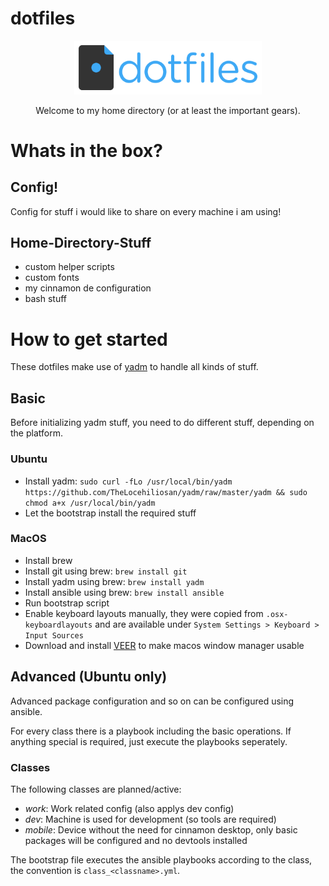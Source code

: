 dotfiles
===

<p align="center">
	<img width="300" src=".github/logo.png">
</p>

<p align="center">
	Welcome to my home directory (or at least the important gears).
</p>

# Whats in the box?

## Config!
Config for stuff i would like to share on every machine i am using!

## Home-Directory-Stuff
- custom helper scripts
- custom fonts
- my cinnamon de configuration
- bash stuff

# How to get started
These dotfiles make use of [yadm](https://yadm.io/) to handle all kinds
of stuff.

## Basic
Before initializing yadm stuff, you need to do different stuff,
depending on the platform.

### Ubuntu
- Install yadm: ``sudo curl -fLo /usr/local/bin/yadm https://github.com/TheLocehiliosan/yadm/raw/master/yadm && sudo chmod a+x /usr/local/bin/yadm``
- Let the bootstrap install the required stuff

### MacOS
- Install brew
- Install git using brew: `brew install git`
- Install yadm using brew: `brew install yadm`
- Install ansible using brew: `brew install ansible`
- Run bootstrap script
- Enable keyboard layouts manually, they were copied from
  `.osx-keyboardlayouts` and are available under `System Settings >
Keyboard > Input Sources`
- Download and install [VEER](http://veeer.io) to make macos window manager usable

## Advanced (Ubuntu only)
Advanced package configuration and so on can be configured using ansible.

For every class there is a playbook including the basic operations. If
anything special is required, just execute the playbooks seperately.

### Classes
The following classes are planned/active:

- *work*: Work related config (also applys dev config)
- *dev*: Machine is used for development (so tools are required)
- *mobile*: Device without the need for cinnamon desktop, only basic
  packages will be configured and no devtools installed

The bootstrap file executes the ansible playbooks according to the
class, the convention is `class_<classname>.yml`.


